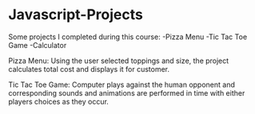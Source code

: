 # Javascript-Projects


Some projects I completed during this course: -Pizza Menu -Tic Tac Toe Game -Calculator

Pizza Menu: Using the user selected toppings and size, the project calculates total cost and displays it for customer.

Tic Tac Toe Game: Computer plays against the human opponent and corresponding sounds and animations are performed in time with either players choices as they occur.
